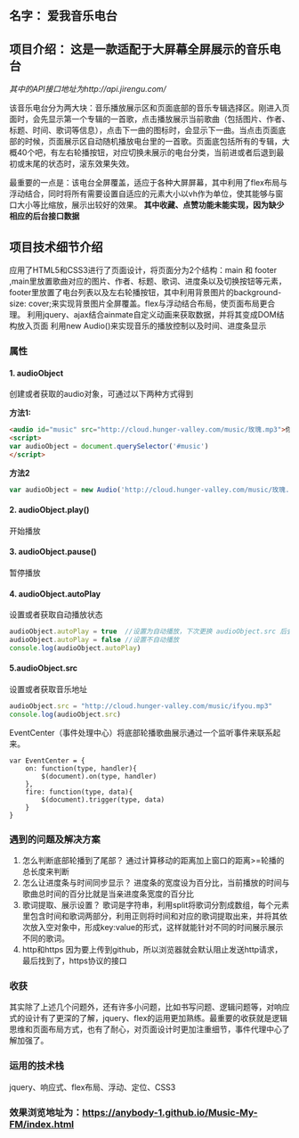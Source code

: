 ## 名字： 爱我音乐电台

## 项目介绍： 这是一款适配于大屏幕全屏展示的音乐电台
*其中的API接口地址为http://api.jirengu.com/*
 
 该音乐电台分为两大块：音乐播放展示区和页面底部的音乐专辑选择区。刚进入页面时，会先显示第一个专辑的一首歌，点击播放展示当前歌曲（包括图片、作者、标题、时间、歌词等信息），点击下一曲的图标时，会显示下一曲。当点击页面底部的时候，页面展示区自动随机播放电台里的一首歌。页面底包括所有的专辑，大概40个吧，有左右轮播按钮，对应切换未展示的电台分类，当前进或者后退到最初或末尾的状态时，滚东效果失效。

 最重要的一点是：该电台全屏覆盖，适应于各种大屏屏幕，其中利用了flex布局与浮动结合，同时将所有需要设置自适应的元素大小以vh作为单位，使其能够与窗口大小等比缩放，展示出较好的效果。
**其中收藏、点赞功能未能实现，因为缺少相应的后台接口数据**

## 项目技术细节介绍
应用了HTML5和CSS3进行了页面设计，将页面分为2个结构：main 和 footer ,main里放置歌曲对应的图片、作者、标题、歌词、进度条以及切换按钮等元素，footer里放置了电台列表以及左右轮播按钮，其中利用背景图片的background-size: cover;来实现背景图片全屏覆盖。flex与浮动结合布局，使页面布局更合理。
利用jquery、ajax结合ainmate自定义动画来获取数据，并将其变成DOM结构放入页面
利用new Audio()来实现音乐的播放控制以及时间、进度条显示
### 属性
#### 1. audioObject
 创建或者获取的audio对象，可通过以下两种方式得到

**方法1:**
```html
<audio id="music" src="http://cloud.hunger-valley.com/music/玫瑰.mp3">你的浏览器不支持喔！</audio>
<script>
var audioObject = document.querySelector('#music')
</script>
```

**方法2**
```javascript
var audioObject = new Audio('http://cloud.hunger-valley.com/music/玫瑰.mp3')
```

#### 2. audioObject.play()
开始播放

#### 3. audioObject.pause()
暂停播放

#### 4. audioObject.autoPlay
设置或者获取自动播放状态

```javascript
audioObject.autoPlay = true  //设置为自动播放，下次更换 audioObject.src 后会自动播放音乐
audioObject.autoPlay = false //设置不自动播放
console.log(audioObject.autoPlay)
```

#### 5.audioObject.src
设置或者获取音乐地址

```javascript
audioObject.src = "http://cloud.hunger-valley.com/music/ifyou.mp3"
console.log(audioObject.src)
```
EventCenter（事件处理中心）将底部轮播歌曲展示通过一个监听事件来联系起来。
```
var EventCenter = {
    on: function(type, handler){
        $(document).on(type, handler)
    },
    fire: function(type, data){
        $(document).trigger(type, data)
    }
}

```
### 遇到的问题及解决方案
1. 怎么判断底部轮播到了尾部？
通过计算移动的距离加上窗口的距离>=轮播的总长度来判断
2. 怎么让进度条与时间同步显示？
进度条的宽度设为百分比，当前播放的时间与歌曲总时间的百分比就是当亲进度条宽度的百分比
3. 歌词提取、展示设置？
歌词是字符串，利用split将歌词分割成数组，每个元素里包含时间和歌词两部分，利用正则将时间和对应的歌词提取出来，并将其依次放入空对象中，形成key:value的形式，这样就能针对不同的时间展示展示不同的歌词。
4. http和https
因为要上传到github，所以浏览器就会默认阻止发送http请求，最后找到了，https协议的接口
### 收获
其实除了上述几个问题外，还有许多小问题，比如书写问题、逻辑问题等，对响应式的设计有了更深的了解，jquery、flex的运用更加熟练。最重要的收获就是逻辑思维和页面布局方式，也有了耐心，对页面设计时更加注重细节，事件代理中心了解加强了。
### 运用的技术栈
jquery、响应式、flex布局、浮动、定位、CSS3

### 效果浏览地址为：https://anybody-1.github.io/Music-My-FM/index.html